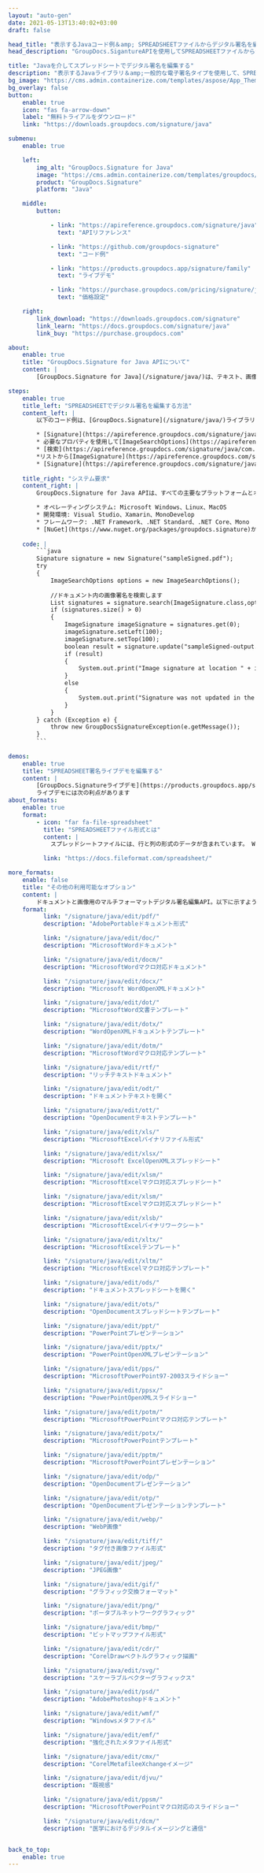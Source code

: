 ```yaml
---
layout: "auto-gen"
date: 2021-05-13T13:40:02+03:00
draft: false

head_title: "表示するJavaコード例＆amp; SPREADSHEETファイルからデジタル署名を編集する"
head_description: "GroupDocs.SigantureAPIを使用してSPREADSHEETファイルからデジタル署名を表示および編集するJavaコード例-カスタマイズされた電子署名を一般的なビジネスドキュメントおよび画像ファイル形式に追加します."

title: "Javaを介してスプレッドシートでデジタル署名を編集する"
description: "表示するJavaライブラリ＆amp;一般的な電子署名タイプを使用して、SPREADSHEETファイルのデジタル署名を編集します。スプレッドシートのプロパティを管理し、ドキュメントや画像内の署名オプションをカスタマイズします."
bg_image: "https://cms.admin.containerize.com/templates/aspose/App_Themes/V3/images/bg/header1.png"
bg_overlay: false
button:
    enable: true
    icon: "fas fa-arrow-down"
    label: "無料トライアルをダウンロード"
    link: "https://downloads.groupdocs.com/signature/java"

submenu:
    enable: true

    left:
        img_alt: "GroupDocs.Signature for Java"
        image: "https://cms.admin.containerize.com/templates/groupdocs/images/product-logos/90x90-noborder/groupdocs-signature-java.png"
        product: "GroupDocs.Signature"
        platform: "Java"

    middle:
        button:

            - link: "https://apireference.groupdocs.com/signature/java"
              text: "APIリファレンス"

            - link: "https://github.com/groupdocs-signature"
              text: "コード例"

            - link: "https://products.groupdocs.app/signature/family"
              text: "ライブデモ"

            - link: "https://purchase.groupdocs.com/pricing/signature/java"
              text: "価格設定"

    right:
        link_download: "https://downloads.groupdocs.com/signature"
        link_learn: "https://docs.groupdocs.com/signature/java"
        link_buy: "https://purchase.groupdocs.com"

about:
    enable: true
    title: "GroupDocs.Signature for Java APIについて"
    content: |
        [GroupDocs.Signature for Java](/signature/java/)は、テキスト、画像、バーコード、スタンプ、フォームフィールド、QRコード、メタデータなどのさまざまな署名タイプを使用してドキュメントにデジタル署名するための高度なJavaライブラリです。ほんの数行のコードを追加するだけで、PDF、Microsoft Word、Excelワークシート、PowerPointプレゼンテーション、Adobe Photoshop、メタファイル、および画像ファイル形式内のデジタル署名を表示、追加、更新、検証、削除、および検索する機能をJavaアプリケーションに提供します。 e-signature APIは、要件に応じて署名プロパティをカスタマイズするための追加機能もサポートしています。

steps:
    enable: true
    title_left: "SPREADSHEETでデジタル署名を編集する方法"
    content_left: |
        以下のコード例は、[GroupDocs.Signature](/signature/java/)ライブラリを使用して、わずか数行のコードを追加することにより、**Javaで既に署名されたSPREADSHEETファイルのデジタル署名を編集する方法**に関する手順を明確に示しています。

        * [Signature](https://apireference.groupdocs.com/signature/java/com.groupdocs.signature/Signature)クラスの新しいインスタンスを作成し、コンストラクターパラメーターとしてソースドキュメントパスを渡します。
        * 必要なプロパティを使用して[ImageSearchOptions](https://apireference.groupdocs.com/signature/java/com.groupdocs.signature.options.search/ImageSearchOptions)オブジェクトをインスタンス化します。
        * [検索](https://apireference.groupdocs.com/signature/java/com.groupdocs.signature/Signature#search(java.lang.Class,%20com.groupdocs.signature.options.search.SearchOptions））に電話してください[ImageSignatures]のリストを取得する方法（https://apireference.groupdocs.com/signature/java/com.groupdocs.signature.domain.signatures/ImageSignature)。
        *リストから[ImageSignature](https://apireference.groupdocs.com/signature/java/com.groupdocs.signature.domain.signatures/ImageSignature)更新する必要のあるオブジェクトを選択します。
        * [Signature](https://apireference.groupdocs.com/signature/java/com.groupdocs.signature/Signature）オブジェクト[update](https://apireference.groupdocs.com/signature/java/com.groupdocs .signature / Signature＃update（java.io.OutputStream、％20com.groupdocs.signature.domain.signatures.BaseSignature))メソッドを使用して、1つまたは複数の署名を渡します。
        
    title_right: "システム要求"
    content_right: |
        GroupDocs.Signature for Java APIは、すべての主要なプラットフォームとオペレーティングシステムでサポートされています。以下のコードを実行する前に、システムに次の前提条件がインストールされていることを確認してください。

        * オペレーティングシステム: Microsoft Windows、Linux、MacOS
        * 開発環境: Visual Studio、Xamarin、MonoDevelop
        * フレームワーク: .NET Framework、.NET Standard、.NET Core、Mono
        * [NuGet](https://www.nuget.org/packages/groupdocs.signature)から最新バージョンのGroupDocs.SignatureforJavaをダウンロードします。
        
    code: |
        ```java
        Signature signature = new Signature("sampleSigned.pdf");
        try 
        {
            ImageSearchOptions options = new ImageSearchOptions();
        
            //ドキュメント内の画像署名を検索します
            List signatures = signature.search(ImageSignature.class,options);
            if (signatures.size() > 0)
            {
                ImageSignature imageSignature = signatures.get(0);
                imageSignature.setLeft(100);
                imageSignature.setTop(100);
                boolean result = signature.update("sampleSigned-output.spreadsheet",imageSignature);
                if (result)
                {
                    System.out.print("Image signature at location " + imageSignature.getLeft() + "x" + imageSignature.getTop() + " and Size " + imageSignature.getSize() + " was updated in the document [" + fileName + ".");
                }
                else
                {
                    System.out.print("Signature was not updated in the document! Signature at location " + imageSignature.getLeft() + "x" + imageSignature.getTop() + " and Size " + imageSignature.getSize() + " was not found!");
                }
            }
        } catch (Exception e) {
            throw new GroupDocsSignatureException(e.getMessage());
        }
        ```
        
demos:
    enable: true
    title: "SPREADSHEET署名ライブデモを編集する"
    content: |
        [GroupDocs.Signatureライブデモ](https://products.groupdocs.app/signature/family)サイトにアクセスして、今すぐSPREADSHEETファイルの電子署名を追加してください。
        ライブデモには次の利点があります
about_formats:
    enable: true
    format:
        - icon: "far fa-file-spreadsheet"
          title: "SPREADSHEETファイル形式とは"
          content: |
            スプレッドシートファイルには、行と列の形式のデータが含まれています。 WindowsとMacOSオペレーティングシステムの両方で利用できるようになったMicrosoftExcelなどのスプレッドシートソフトウェアアプリケーションを使用して、このようなファイルを開いたり、表示したり、編集したりできます。同様に、Googleスプレッドシートは、どのWebブラウザからでも機能する無料のオンラインスプレッドシート作成および編集ツールです。スプレッドシートファイルは、いくつかの異なるファイル形式で保存でき、それぞれが一意の表現のために異なるファイル拡張子を持っています。データは、テキスト文字列、数値、日付、通貨などのプレーンな形式で、または参照されるセルの値が変更されたときにセルの値を変更する数式として、セルに格納されます。一般的なスプレッドシートのファイル拡張子とそのファイル形式には、XLSX（Microsoft Excel Open XML Spreadsheet）、ODS（OpenDocument Spreadsheet）、XLS（Microsoft Excel Binary File Format）が含まれます。 SPREADSHEETファイル形式の詳細

          link: "https://docs.fileformat.com/spreadsheet/"

more_formats:
    enable: false
    title: "その他の利用可能なオプション"
    content: |
        ドキュメントと画像用のマルチフォーマットデジタル署名編集API。以下に示すように、一般的なファイル形式のいくつかから署名を更新します。
    format: 
          link: "/signature/java/edit/pdf/"
          description: "AdobePortableドキュメント形式"

          link: "/signature/java/edit/doc/"
          description: "MicrosoftWordドキュメント"

          link: "/signature/java/edit/docm/"
          description: "MicrosoftWordマクロ対応ドキュメント"

          link: "/signature/java/edit/docx/"
          description: "Microsoft WordOpenXMLドキュメント"

          link: "/signature/java/edit/dot/"
          description: "MicrosoftWord文書テンプレート"

          link: "/signature/java/edit/dotx/"
          description: "WordOpenXMLドキュメントテンプレート"

          link: "/signature/java/edit/dotm/"
          description: "MicrosoftWordマクロ対応テンプレート"

          link: "/signature/java/edit/rtf/"
          description: "リッチテキストドキュメント"

          link: "/signature/java/edit/odt/"
          description: "ドキュメントテキストを開く"

          link: "/signature/java/edit/ott/"
          description: "OpenDocumentテキストテンプレート"

          link: "/signature/java/edit/xls/"
          description: "MicrosoftExcelバイナリファイル形式"

          link: "/signature/java/edit/xlsx/"
          description: "Microsoft ExcelOpenXMLスプレッドシート"

          link: "/signature/java/edit/xlsm/"
          description: "MicrosoftExcelマクロ対応スプレッドシート"

          link: "/signature/java/edit/xlsm/"
          description: "MicrosoftExcelマクロ対応スプレッドシート"

          link: "/signature/java/edit/xlsb/"
          description: "MicrosoftExcelバイナリワークシート"

          link: "/signature/java/edit/xltx/"
          description: "MicrosoftExcelテンプレート"

          link: "/signature/java/edit/xltm/"
          description: "MicrosoftExcelマクロ対応テンプレート"

          link: "/signature/java/edit/ods/"
          description: "ドキュメントスプレッドシートを開く"

          link: "/signature/java/edit/ots/"
          description: "OpenDocumentスプレッドシートテンプレート"

          link: "/signature/java/edit/ppt/"
          description: "PowerPointプレゼンテーション"

          link: "/signature/java/edit/pptx/"
          description: "PowerPointOpenXMLプレゼンテーション"

          link: "/signature/java/edit/pps/"
          description: "MicrosoftPowerPoint97-2003スライドショー"

          link: "/signature/java/edit/ppsx/"
          description: "PowerPointOpenXMLスライドショー"

          link: "/signature/java/edit/potm/"
          description: "MicrosoftPowerPointマクロ対応テンプレート"

          link: "/signature/java/edit/potx/"
          description: "MicrosoftPowerPointテンプレート"

          link: "/signature/java/edit/pptm/"
          description: "MicrosoftPowerPointプレゼンテーション"

          link: "/signature/java/edit/odp/"
          description: "OpenDocumentプレゼンテーション"

          link: "/signature/java/edit/otp/"
          description: "OpenDocumentプレゼンテーションテンプレート"

          link: "/signature/java/edit/webp/"
          description: "WebP画像"

          link: "/signature/java/edit/tiff/"
          description: "タグ付き画像ファイル形式"

          link: "/signature/java/edit/jpeg/"
          description: "JPEG画像"

          link: "/signature/java/edit/gif/"
          description: "グラフィック交換フォーマット"

          link: "/signature/java/edit/png/"
          description: "ポータブルネットワークグラフィック"

          link: "/signature/java/edit/bmp/"
          description: "ビットマップファイル形式"

          link: "/signature/java/edit/cdr/"
          description: "CorelDrawベクトルグラフィック描画"

          link: "/signature/java/edit/svg/"
          description: "スケーラブルベクターグラフィックス"

          link: "/signature/java/edit/psd/"
          description: "AdobePhotoshopドキュメント"

          link: "/signature/java/edit/wmf/"
          description: "Windowsメタファイル"

          link: "/signature/java/edit/emf/"
          description: "強化されたメタファイル形式"

          link: "/signature/java/edit/cmx/"
          description: "CorelMetafileeXchangeイメージ"

          link: "/signature/java/edit/djvu/"
          description: "既視感"

          link: "/signature/java/edit/ppsm/"
          description: "MicrosoftPowerPointマクロ対応のスライドショー"

          link: "/signature/java/edit/dcm/"
          description: "医学におけるデジタルイメージングと通信"


back_to_top:
    enable: true
---
```

